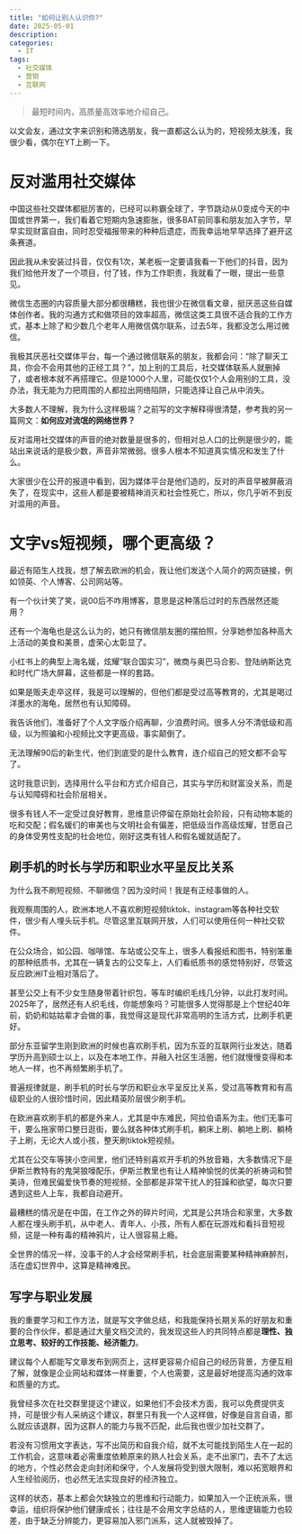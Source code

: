 ```yaml
---
title: "如何让别人认识你?"
date: 2025-05-01
description: 
categories:
  - IT
tags:
  - 社交媒体
  - 营销
  - 互联网
---
```


> 最短时间内，高质量高效率地介绍自己。

以文会友，通过文字来识别和筛选朋友，我一直都这么认为的，短视频太肤浅，我很少看，偶尔在YT上刷一下。


# 反对滥用社交媒体

中国这些社交媒体都挺厉害的，已经可以称霸全球了，字节跳动从0变成今天的中国或世界第一，我们看着它短期内急速膨胀，很多BAT前同事和朋友加入字节，早早实现财富自由，同时忍受福报带来的种种后遗症，而我幸运地早早选择了避开这条赛道。

因此我从未安装过抖音，仅仅有1次，某老板一定要请我看一下他们的抖音，因为我们给他开发了一个项目，付了钱，作为工作职责，我就看了一眼，提出一些意见。

微信生态圈的内容质量大部分都很糟糕，我也很少在微信看文章，挺厌恶这些自媒体创作者。我的沟通方式和做项目的效率超高，微信这类工具很不适合我的工作方式，基本上除了和少数几个老年人用微信偶尔联系，过去5年，我都没怎么用过微信。

我极其厌恶社交媒体平台，每一个通过微信联系的朋友，我都会问：“除了聊天工具，你会不会用其他的正经工具？”，加上别的工具后，社交媒体联系人就删掉了，或者根本就不再搭理它。但是1000个人里，可能仅仅1个人会用别的工具，没办法，我无能为力把周围的人都拉出网络陷阱，只能选择让自己从中消失。

大多数人不理解，我为什么这样极端？之前写的文字解释得很清楚，参考我的另一篇网文：**如何应对流氓的网络世界？**

反对滥用社交媒体的声音的绝对数量是很多的，但相对总人口的比例是很少的，能站出来说话的是极少数，声音非常微弱。很多人根本不知道真实情况和发生了什么。

大家很少在公开的报道中看到，因为媒体平台是他们造的，反对的声音早被屏蔽消失了，在现实中，这些人都是要被精神消灭和社会性死亡，所以，你几乎听不到反对滥用的声音。


# 文字vs短视频，哪个更高级？

最近有陌生人找我，想了解去欧洲的机会，我让他们发送个人简介的网页链接，例如领英、个人博客、公司网站等。

有一个伙计笑了笑，说00后不咋用博客，意思是这种落后过时的东西居然还能用？

还有一个海龟也是这么认为的，她只有微信朋友圈的摆拍照，分享她参加各种高大上活动的美食和美景，虚荣心太彰显了。

小红书上的典型上海名媛，炫耀“联合国实习”，微商与奥巴马合影、登陆纳斯达克和时代广场大屏幕，这些都是一样的套路。

如果是贩夫走卒这样，我是可以理解的，但他们都是受过高等教育的，尤其是喝过洋墨水的海龟，居然也有认知障碍。

我告诉他们，准备好了个人文字版介绍再聊，少浪费时间。很多人分不清低级和高级，以为照骗和小视频比文字更高级，事实颠倒了。

无法理解90后的新生代，他们到底受的是什么教育，连介绍自己的短文都不会写了。

这时我意识到，选择用什么平台和方式介绍自己，其实与学历和财富没关系，而是与认知障碍和社会阶层相关。

很多有钱人不一定受过良好教育，思维意识停留在原始社会阶段，只有动物本能的吃和交配；假名媛们的审美也与文明社会有偏差，把低级当作高级炫耀，甘愿自己的身体受男性支配的社会地位，刚好这类有钱人和假名媛就适配了。


## 刷手机的时长与学历和职业水平呈反比关系

为什么我不刷短视频、不聊微信？因为没时间！我是有正经事做的人。

我观察周围的人，欧洲本地人不喜欢刷短视频tiktok、instagram等各种社交软件，很少有人埋头玩手机。尽管这里互联网开放，人们可以使用任何一种社交软件。

在公众场合，如公园、咖啡馆、车站或公交车上，很多人看报纸和图书，特别笨重的那种纸质书，尤其在一辆复古的公交车上，人们看纸质书的感觉特别好，尽管这反应欧洲IT业相对落后了。

甚至公交上有不少女生随身带着针织包，等车时编织毛线几分钟，以此打发时间。2025年了，居然还有人织毛线，你能想象吗？可能很多人觉得那是上个世纪40年前，奶奶和姑姑辈才会做的事，我觉得这是现代非常高明的生活方式，比刷手机更好。

部分东亚留学生刚到欧洲的时候也喜欢刷手机，因为东亚的互联网行业发达，随着学历升高到硕士以上，以及在本地工作，并融入社区生活圈，他们就慢慢变得和本地人一样，也不再频繁刷手机了。

普遍规律就是，刷手机的时长与学历和职业水平呈反比关系，受过高等教育和有高级职业的人很珍惜时间，因此精英阶层很少刷手机。

在欧洲喜欢刷手机的都是外来人，尤其是中东难民，阿拉伯语系为主。他们无事可干，要么拖家带口整日逛街，要么就各种体式刷手机，躺床上刷、躺地上刷、躺椅子上刷，无论大人或小孩，整天刷tiktok短视频。

尤其在公交车等狭小空间里，他们还特别喜欢开手机的外放音箱，大多数情况下是伊斯兰教特有的鬼哭狼嚎配乐，伊斯兰教里也有让人精神愉悦的优美的祈祷词和赞美诗，但难民偏爱快节奏的短视频，全部都是非常干扰人的狂躁和欲望，每次只要遇到这些人上车，我都自动避开。

最糟糕的情况是在中国，在工作之外的碎片时间，尤其是公共场合和家里，大多数人都在埋头刷手机，从中老人、青年人、小孩，所有人都在玩游戏和看抖音短视频，这是一种有毒的精神鸦片，让人很容易上瘾。

全世界的情况一样，没事干的人才会经常刷手机，社会底层需要某种精神麻醉剂，活在虚幻世界中，这算是精神难民。


## 写字与职业发展

我的重要学习和工作方法，就是写文字做总结，和我能保持长期关系的好朋友和重要的合作伙伴，都是通过大量文档交流的，我发现这些人的共同特点都是**理性、独立思考、较好的工作技能、经济能力**。

建议每个人都能写文章发布到网页上，这样更容易介绍自己的经历背景，方便互相了解，就像是企业网站和媒体一样重要，个人也需要，这是最好地提高沟通的效率和质量的方式。

我曾经多次在社交群里提这个建议，如果他们不会技术方面，我可以免费提供支持，可是很少有人采纳这个建议，群里只有我一个人这样做，好像是自言自语，那么就应该退群，因为这群人的能力与我不匹配，此后我也很少加社交群了。

若没有习惯用文字表达，写不出简历和自我介绍，就不太可能找到陌生人在一起的工作机会，这意味着必需重度依赖原来的熟人社会关系，走不出家门，去不了太远的地方，个性必然会走向封闭和保守，个人发展将受到很大限制，难以拓宽眼界和人生经验阅历，也必然无法实现良好的经济独立。

这样的状态，基本上都会欠缺独立的思维和行动能力，如果加入一个正统派系，很幸运，组织将保护他们健康成长；往往是不会用文字总结的人，思维逻辑能力也较差，由于缺乏分辨能力，更容易加入邪门派系，这人就被毁掉了。



